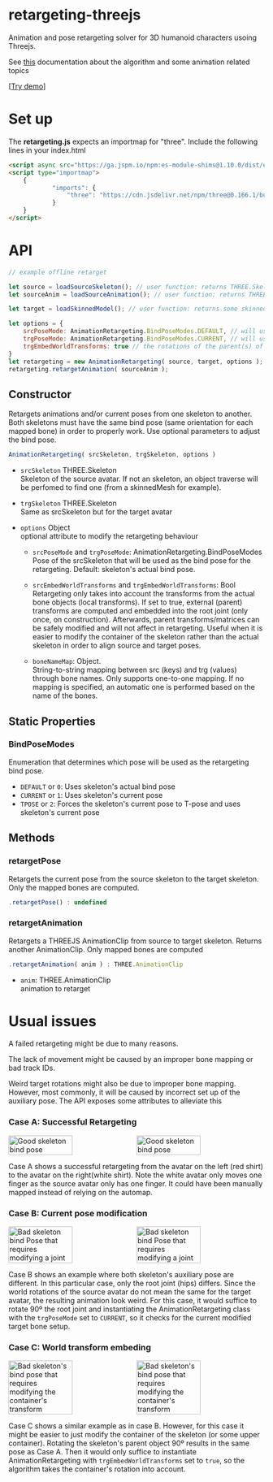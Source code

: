 # retargeting-threejs
 
Animation and pose retargeting solver for 3D humanoid characters usoing Threejs.

See [this](docs/Algorithm.md) documentation about the algorithm and some animation related topics

[[Try demo](https://webglstudio.org/demos/retargeting-threejs/)]

# Set up
The <b>retargeting.js</b> expects an importmap for "three". Include the following lines in your index.html
``` html
<script async src="https://ga.jspm.io/npm:es-module-shims@1.10.0/dist/es-module-shims.js"></script>
<script type="importmap">
    {
            "imports": {
                "three": "https://cdn.jsdelivr.net/npm/three@0.166.1/build/three.module.js"
            }
    }
</script>
```
# API

``` javascript
// example offline retarget

let source = loadSourceSkeleton(); // user function: returns THREE.Skeleton
let sourceAnim = loadSourceAnimation(); // user function: returns THREE.AnimationClip

let target = loadSkinnedModel(); // user function: returns some skinned model from a glb (for example)

let options = {
    srcPoseMode: AnimationRetargeting.BindPoseModes.DEFAULT, // will use the actual skeleton's bind pose
    trgPoseMode: AnimationRetargeting.BindPoseModes.CURRENT, // will use the current local transforms of the bones as bind pose
    trgEmbedWorldTransforms: true // the rotations of the parent(s) of the skeleton will be included in the retargeting. They are needed to make the source and target skeletons match, for this example.
}
let retargeting = new AnimationRetargeting( source, target, options );
retargeting.retargetAnimation( sourceAnim );

```


##  Constructor

Retargets animations and/or current poses from one skeleton to another. 
Both skeletons must have the same bind pose (same orientation for each mapped bone) in order to properly work.
Use optional parameters to adjust the bind pose.

``` javascript
AnimationRetargeting( srcSkeleton, trgSkeleton, options )
```
- `srcSkeleton` THREE.Skeleton <br> Skeleton of the source avatar. If not an skeleton, an object traverse will be perfomed to find one (from a skinnedMesh for example).
- `trgSkeleton` THREE.Skeleton <br> Same as srcSkeleton but for the target avatar
- `options` Object <br> optional attribute to modify the retargeting behaviour
    
    - `srcPoseMode` and `trgPoseMode`: AnimationRetargeting.BindPoseModes <br> Pose of the srcSkeleton that will be used as the bind pose for the retargeting. Default: skeleton's actual bind pose.

    - `srcEmbedWorldTransforms` and `trgEmbedWorldTransforms`: Bool <br> Retargeting only takes into account the  transforms from the actual bone objects (local transforms). If set to true, external (parent) transforms are computed and embedded into the root joint (only once, on construction). 
Afterwards, parent transforms/matrices can be safely modified and will not affect in retargeting.
Useful when it is easier to modify the container of the skeleton rather than the actual skeleton in order to align source and target poses.
    - `boneNameMap`: Object. <br> String-to-string mapping between src (keys) and trg (values) through bone names. Only supports one-to-one mapping. If no mapping is specified, an automatic one is performed based on the name of the bones.

  

## Static Properties

### BindPoseModes
Enumeration that determines which pose will be used as the retargeting bind pose.

- `DEFAULT` or `0`: Uses skeleton's actual bind pose
- `CURRENT` or `1`: Uses skeleton's current pose
- `TPOSE` or `2`: Forces the skeleton's current pose to T-pose and uses skeleton's current pose


## Methods 

### retargetPose
Retargets the current pose from the source skeleton to the target skeleton. Only the mapped bones are computed.

``` javascript
.retargetPose() : undefined
```

### retargetAnimation
Retargets a THREEJS AnimationClip from source to target skeleton. Returns another AnimationClip.
Only mapped bones are computed

``` javascript
.retargetAnimation( anim ) : THREE.AnimationClip
```
- `anim`: THREE.AnimationClip <br> animation to retarget


# Usual issues

A failed retargeting might be due to many reasons.

The lack of movement might be caused by an improper bone mapping or bad track IDs.

Weird target rotations might also be due to improper bone mapping. However, most commonly, it will be caused by incorrect set up of the auxiliary pose. The API exposes some attributes to alleviate this


### Case A: Successful Retargeting
<div style="display:flex; flex-wrap: wrap; width='100%' ">
    <image src="imgs/GoodPose.png" alt="Good skeleton bind pose" width="50%"></image>
    <image src="imgs/GoodRetarget.png" alt="Good skeleton bind pose" width="50%"></image> 
</div>

Case A shows a successful retargeting from the avatar on the left (red shirt) to the avatar on the right(white shirt). Note the white avatar only moves one finger as the source avatar only has one finger. It could have been manually mapped instead of relying on the automap.

### Case B: Current pose modification

<div style="display:flex; flex-wrap: wrap; width='100%' ">
    <image src="imgs/BadCurrentPose.png" alt="Bad skeleton bind Pose that requires modifying a joint" width="50%"></image>
    <image src="imgs/BadCurrentPoseRetarget.png" alt="Bad skeleton bind Pose that requires modifying a joint" width="50%"></image> 
</div>

Case B shows an example where both skeleton's auxiliary pose are different. In this particular case, only the root joint (hips) differs. Since the world rotations of the source avatar do not mean the same for the target avatar, the resulting animation look weird. For this case, it would suffice to rotate 90º the root joint and instantiating the AnimationRetargeting class with the `trgPoseMode` set to `CURRENT`, so it checks for the current modified target bone setup.

### Case C: World transform embeding

<div style="display:flex; flex-wrap: wrap; width='100%' ">
    <image src="imgs/BadEmbedPose.png" width="50%" alt="Bad skeleton's bind pose that requires modifying the container's transform"></image>
    <image src="imgs/BadEmbedRetarget.png" width="50%" alt="Bad skeleton's bind pose that requires modifying the container's transform"></image>
</div>


Case C shows a similar example as in case B. However, for this case it might be easier to just modify the container of the skeleton (or some upper container). Rotating the skeleton's parent object 90º results in the same pose as Case A. Then it would only suffice to instantiate AnimationRetargeting with `trgEmbedWorldTransforms` set to ```true```, so the algorithm takes the container's rotation into account.